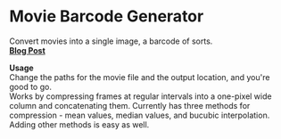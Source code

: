 # **Movie Barcode Generator**
Convert movies into a single image, a barcode of sorts.    
**[Blog Post]()** 


**Usage**   
Change the paths for the movie file and the output location, and you're good to go.  
Works by compressing frames at regular intervals into a one-pixel wide column and concatenating them. Currently has three methods for compression - mean values, median values, and bucubic interpolation. Adding other methods is easy as well.  

